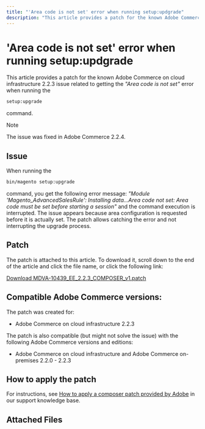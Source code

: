 ```yaml
---
title: "'Area code is not set' error when running setup:updgrade"
description: "This article provides a patch for the known Adobe Commerce on cloud infrastructure 2.2.3 issue related to getting the *\"Area code is not set\"* error when running the"
---
```


# 'Area code is not set' error when running setup:updgrade

This article provides a patch for the known Adobe Commerce on cloud infrastructure 2.2.3 issue related to getting the *"Area code is not set"* error when running the

```bash
setup:upgrade
```

command.

>[!NOTE]
>
>The issue was fixed in Adobe Commerce 2.2.4.

## Issue

When running the

```bash
bin/magento setup:upgrade
```

command, you get the following error message: *"Module 'Magento\_AdvancedSalesRule': Installing data...Area code not set: Area code must be set before starting a session"* and the command execution is interrupted. The issue appears because area configuration is requested before it is actually set. The patch allows catching the error and not interrupting the upgrade process.

## Patch

The patch is attached to this article. To download it, scroll down to the end of the article and click the file name, or click the following link:

 [Download MDVA-10439\_EE\_2.2.3\_COMPOSER\_v1.patch](assets/MDVA-10439_EE_2.2.3_COMPOSER_v1.patch.zip)

## Compatible Adobe Commerce versions:

The patch was created for:

* Adobe Commerce on cloud infrastructure 2.2.3

The patch is also compatible (but might not solve the issue) with the following Adobe Commerce versions and editions:

* Adobe Commerce on cloud infrastructure and Adobe Commerce on-premises 2.2.0 - 2.2.3

## How to apply the patch

For instructions, see [How to apply a composer patch provided by Adobe](/help/how-to/general/how-to-apply-a-composer-patch-provided-by-magento.md) in our support knowledge base.

## Attached Files